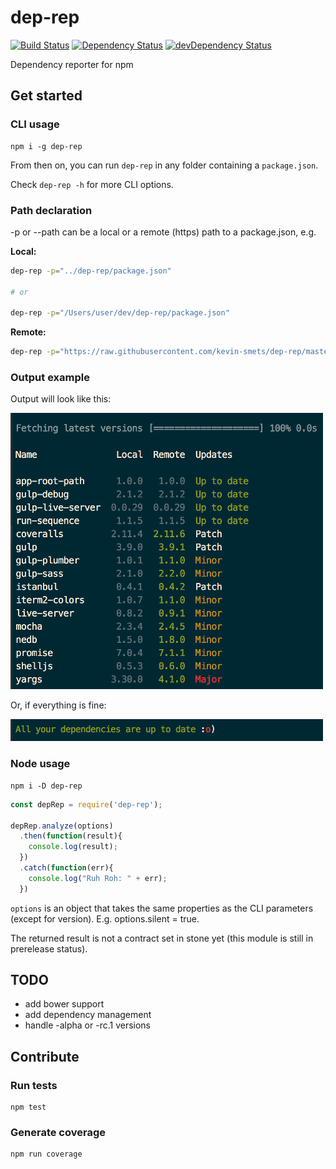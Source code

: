 # dep-rep

[![Build Status](https://travis-ci.org/kevin-smets/dep-rep.svg?branch=master)](https://travis-ci.org/kevin-smets/dep-rep) [![Dependency Status](https://david-dm.org/kevin-smets/dep-rep.svg)](https://david-dm.org/kevin-smets/dep-rep) [![devDependency Status](https://david-dm.org/kevin-smets/dep-rep/dev-status.svg)](https://david-dm.org/kevin-smets/dep-rep#info=devDependencies)

Dependency reporter for npm

## Get started

### CLI usage

```
npm i -g dep-rep
```

From then on, you can run `dep-rep` in any folder containing a `package.json`.

Check `dep-rep -h` for more CLI options.

### Path declaration

-p or --path can be a local or a remote (https) path to a package.json, e.g.

**Local:**

```bash
dep-rep -p="../dep-rep/package.json"

# or

dep-rep -p="/Users/user/dev/dep-rep/package.json"
```

**Remote:**

```bash
dep-rep -p="https://raw.githubusercontent.com/kevin-smets/dep-rep/master/package.json"
```

### Output example

Output will look like this:

![Image of CLI output](assets/report.png)

Or, if everything is fine:

![Image of CLI output](assets/report-ok.png)

### Node usage

```
npm i -D dep-rep
```

```javascript
const depRep = require('dep-rep');

depRep.analyze(options)
  .then(function(result){
    console.log(result);
  })
  .catch(function(err){
    console.log("Ruh Roh: " + err);
  })
```

`options` is an object that takes the same properties as the CLI parameters (except for version). E.g. options.silent = true.

The returned result is not a contract set in stone yet (this module is still in prerelease status).

## TODO

- add bower support
- add dependency management
- handle -alpha or -rc.1 versions

## Contribute

### Run tests

```
npm test
```

### Generate coverage

```
npm run coverage
```
